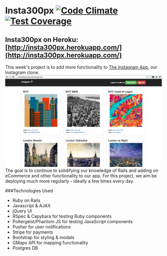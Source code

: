 # Insta300px [![Code Climate](https://codeclimate.com/repos/53fa725fe30ba058b601fe7c/badges/1f80d28c3f2aa19029fa/gpa.svg)](https://codeclimate.com/repos/53fa725fe30ba058b601fe7c/feed) [![Test Coverage](https://codeclimate.com/repos/53fa725fe30ba058b601fe7c/badges/1f80d28c3f2aa19029fa/coverage.svg)](https://codeclimate.com/repos/53fa725fe30ba058b601fe7c/feed)

Insta300px on Heroku: [http://insta300px.herokuapp.com/](http://insta300px.herokuapp.com/)
----------

This week's project is to add more functionality to [The Instagram App](http://theinstagramapp.herokuapp.com/), our Instagram clone.
![Screenshot](/app/assets/images/screenshot.png?raw=true "Screenshot")
 The goal is to continue to solidifying our knowledge of Rails and adding on eCommerce and other functionality to our app. 
For this project, we aim be deploying much more regularly - ideally a few times every day.

###Technologies Used

* Ruby on Rails
* Javascript & AJAX
* jQuery UI
* RSpec & Capybara for testing Ruby components
* Poltergeist/Phantom JS for testing JavaScript components
* Pusher for user notifications
* Stripe for payments
* Bootstrap for styling & modals
* GMaps API for mapping functionality
* Postgres DB
